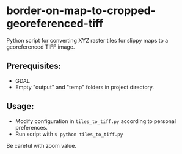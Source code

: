 # border-on-map-to-cropped-georeferenced-tiff
Python script for converting XYZ raster tiles for slippy maps to a georeferenced TIFF image. 

## Prerequisites:
- GDAL
- Empty "output" and "temp" folders in project directory. 

## Usage:
- Modify configuration in `tiles_to_tiff.py` according to personal preferences.
- Run script with `$ python tiles_to_tiff.py`

Be careful with zoom value. 